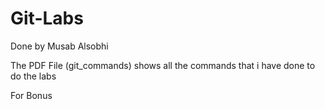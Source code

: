 # Git-Labs

Done by Musab Alsobhi

The PDF File (git_commands) shows all the commands that i have done to do the labs

For Bonus 
